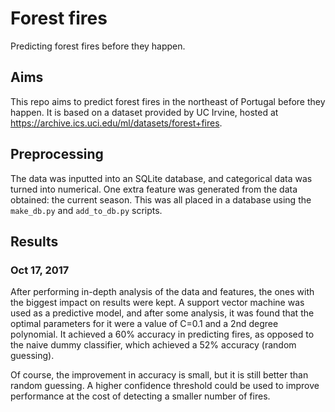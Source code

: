 # Forest fires
Predicting forest fires before they happen.

## Aims
This repo aims to predict forest fires in the northeast of Portugal before they happen. It is based on a dataset provided by UC Irvine, hosted at https://archive.ics.uci.edu/ml/datasets/forest+fires.

## Preprocessing
The data was inputted into an SQLite database, and categorical data was turned into numerical. One extra feature was generated from the data obtained: the current season. This was all placed in a database using the `make_db.py` and `add_to_db.py` scripts.

## Results

### Oct 17, 2017
After performing in-depth analysis of the data and features, the ones with the biggest impact on results were kept. A support vector machine was used as a predictive model, and after some analysis, it was found that the optimal parameters for it were a value of C=0.1 and a 2nd degree polynomial. It achieved a 60% accuracy in predicting fires, as opposed to the naive dummy classifier, which achieved a 52% accuracy (random guessing).

Of course, the improvement in accuracy is small, but it is still better than random guessing. A higher confidence threshold could be used to improve performance at the cost of detecting a smaller number of fires.
